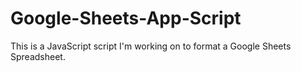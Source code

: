 # Google-Sheets-App-Script
This is a JavaScript script I'm working on to format a Google Sheets Spreadsheet.
